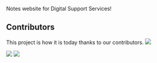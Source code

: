 Notes website for Digital Support Services!


## Contributors

This project is how it is today thanks to our contributors. <a href="https://github.com/PatelN123/Digital-Support-Notes/graphs/contributors"><img src="https://opencollective.com/digital-support-notes/contributors.svg?width=890&button=false" /></a>


[<img src="https://www.datocms-assets.com/31049/1618983297-powered-by-vercel.svg" />](https://vercel.com/?utm_source=digital-support-notes&utm_campaign=oss)
[<img src="https://docs.cleavr.io/images/deployed-with-cleavr.png" />](https://cleavr.io)
